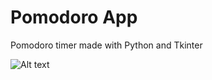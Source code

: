 # Pomodoro App
Pomodoro timer made with Python and Tkinter

![Alt text](https://github.com/andrayantelo/pomodoroapp/blob/master/screenshot.png?raw=true "GUI View")
